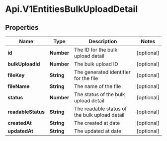 # Api.V1EntitiesBulkUploadDetail

## Properties

Name | Type | Description | Notes
------------ | ------------- | ------------- | -------------
**id** | **Number** | The ID for the bulk upload detail | [optional] 
**bulkUploadId** | **Number** | The bulk upload ID | [optional] 
**fileKey** | **String** | The generated identifier for the file | [optional] 
**fileName** | **String** | The name of the file | [optional] 
**status** | **Number** | The status of the bulk upload detail | [optional] 
**readableStatus** | **String** | The readable status of the bulk upload detail | [optional] 
**createdAt** | **String** | The created at date | [optional] 
**updatedAt** | **String** | The updated at date | [optional] 


